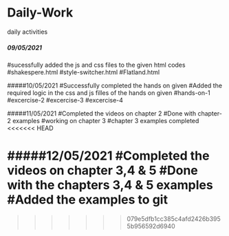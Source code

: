 # Daily-Work
daily activities

##### 09/05/2021
#sucessfully added the js and css files to the given html codes
#shakespere.html
#style-switcher.html
#Flatland.html

#####10/05/2021
#Successfully completed the hands on given
#Added the required logic in the css and js filles of the hands on given
#hands-on-1
#excercise-2
#excercise-3
#excercise-4

#####11/05/2021
#Completed the videos on chapter 2
#Done with chapter-2 examples
#working on chapter 3
#chapter 3 examples completed
<<<<<<< HEAD

#####12/05/2021
#Completed the videos on chapter 3,4 & 5
#Done with the chapters 3,4 & 5 examples
#Added the examples to git
=======
>>>>>>> 079e5dfb1cc385c4afd2426b3955b956592d6940
